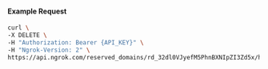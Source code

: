 <!-- Code generated for API Clients. DO NOT EDIT. -->

#### Example Request

```bash
curl \
-X DELETE \
-H "Authorization: Bearer {API_KEY}" \
-H "Ngrok-Version: 2" \
https://api.ngrok.com/reserved_domains/rd_32dl0VJyefM5PhnBXNIpZI3Zd5x/http_endpoint_configuration
```
